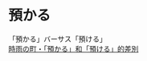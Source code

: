 # 預かる

<div class="vocab-term">
<div class="vocab-term-title">「預かる」バーサス「預ける」</div>
<div class="vocab-term-content">
<a href="https://www.sigure.tw/learn-japanese/mix/difference/azukaru-azukeru" target="_blank">時雨の町・「預かる」和「預ける」的差別</a>
</div>
</div>